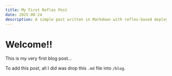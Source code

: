 ```yaml
---
title: My First Reflex Post
date: 2025-08-24
description: A simple post written in Markdown with reflex-based deployment.
---
```


# Welcome!!

This is my very first blog post...

To add this post, all I did was drop this `.md` file into `/blog`.
